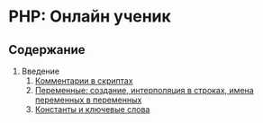 # PHP: Онлайн ученик


## Содержание

1. Введение
    1. [Комментарии в скриптах](src/1._Vvedenie_v_php/1.1_Commentarii_v_scriptah.md)
    2. [Переменные: создание, интерполяция в строках, имена переменных в переменных](src/1._Vvedenie_v_php/1.2_Peremennie_sozdanie.md)
    3. [Константы и ключевые слова](src/1._Vvedenie_v_php/1.3_Konstanti_i_kluchevie_slova.md) 

